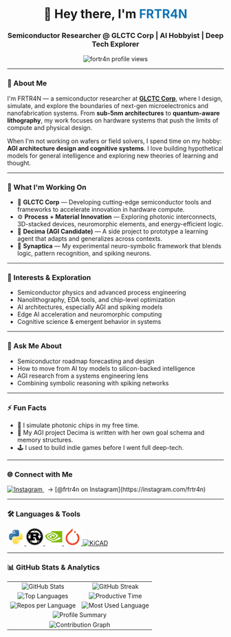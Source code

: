 <h1 align="center">👋 Hey there, I'm <span style="color:#0e75b6"><strong>FRTR4N</strong></span></h1>
<h3 align="center">Semiconductor Researcher @ GLCTC Corp | AI Hobbyist | Deep Tech Explorer</h3>

<p align="center">
  <img src="https://komarev.com/ghpvc/?username=fortr4n&label=Profile%20views&color=0e75b6&style=flat" alt="fortr4n profile views" />
</p>

---

### 🧭 About Me

I'm FRTR4N — a semiconductor researcher at [**GLCTC Corp**](https://github.com/Galactic-FaaS), where I design, simulate, and explore the boundaries of next-gen microelectronics and nanofabrication systems. From **sub-5nm architectures** to **quantum-aware lithography**, my work focuses on hardware systems that push the limits of compute and physical design.

When I'm not working on wafers or field solvers, I spend time on my hobby: **AGI architecture design and cognitive systems**. I love building hypothetical models for general intelligence and exploring new theories of learning and thought.

---

### 🧪 What I'm Working On

- 🧿 **GLCTC Corp** — Developing cutting-edge semiconductor tools and frameworks to accelerate innovation in hardware compute.
- ⚙️ **Process + Material Innovation** — Exploring photonic interconnects, 3D-stacked devices, neuromorphic elements, and energy-efficient logic.
- 🧠 **Decima (AGI Candidate)** — A side project to prototype a learning agent that adapts and generalizes across contexts.
- 🧩 **Synaptica** — My experimental neuro-symbolic framework that blends logic, pattern recognition, and spiking neurons.

---

### 🌱 Interests & Exploration

- Semiconductor physics and advanced process engineering
- Nanolithography, EDA tools, and chip-level optimization
- AI architectures, especially AGI and spiking models
- Edge AI acceleration and neuromorphic computing
- Cognitive science & emergent behavior in systems

---

### 💬 Ask Me About

- Semiconductor roadmap forecasting and design
- How to move from AI toy models to silicon-backed intelligence
- AGI research from a systems engineering lens
- Combining symbolic reasoning with spiking networks

---

### ⚡ Fun Facts

- 🧪 I simulate photonic chips in my free time.
- 🤖 My AGI project Decima is written with her own goal schema and memory structures.
- 🕹️ I used to build indie games before I went full deep-tech.

---

### 🌐 Connect with Me

<p align="left">
  <a href="https://instagram.com/frtr4n" target="_blank">
    <img src="https://raw.githubusercontent.com/rahuldkjain/github-profile-readme-generator/master/src/images/icons/Social/instagram.svg" alt="Instagram" height="30" width="40" />
  </a>
  &nbsp;&nbsp;→ [@frtr4n on Instagram](https://instagram.com/frtr4n)
</p>

---

### 🛠️ Languages & Tools

<p align="left">
  <a href="https://www.python.org" target="_blank" rel="noreferrer">
    <img src="https://raw.githubusercontent.com/devicons/devicon/master/icons/python/python-original.svg" alt="Python" width="40" height="40"/>
  </a>
  <a href="https://www.rust-lang.org/" target="_blank" rel="noreferrer">
    <img src="https://raw.githubusercontent.com/devicons/devicon/master/icons/rust/rust-plain.svg" alt="Rust" width="40" height="40"/>
  </a>
  <a href="https://developer.nvidia.com/cuda-toolkit" target="_blank" rel="noreferrer">
    <img src="https://raw.githubusercontent.com/devicons/devicon/master/icons/cuda/cuda-original.svg" alt="CUDA" width="40" height="40"/>
  </a>
  <a href="https://pytorch.org/" target="_blank" rel="noreferrer">
    <img src="https://raw.githubusercontent.com/devicons/devicon/master/icons/pytorch/pytorch-original.svg" alt="PyTorch" width="40" height="40"/>
  </a>
  <a href="https://www.kicad.org/" target="_blank" rel="noreferrer">
    <img src="https://raw.githubusercontent.com/devicons/devicon/master/icons/kicad/kicad-original.svg" alt="KiCAD" width="40" height="40"/>
  </a>
</p>

---

### 📊 GitHub Stats & Analytics

<table>
  <tr>
    <td align="center">
      <img src="https://github-readme-stats.vercel.app/api?username=fortr4n&show_icons=true&theme=tokyonight&include_all_commits=true&count_private=true&hide_border=true&custom_title=👨‍💻+fortr4n's+GitHub+Stats" alt="GitHub Stats" />
    </td>
    <td align="center">
      <img src="https://github-readme-streak-stats.herokuapp.com/?user=fortr4n&theme=tokyonight&hide_border=true" alt="GitHub Streak" />
    </td>
  </tr>
  <tr>
    <td align="center">
      <img src="https://github-readme-stats.vercel.app/api/top-langs/?username=fortr4n&layout=compact&theme=tokyonight&langs_count=10&hide_border=true" alt="Top Languages" />
    </td>
    <td align="center">
      <img src="https://github-profile-summary-cards.vercel.app/api/cards/productive-time?username=fortr4n&theme=tokyonight&utcOffset=-5" alt="Productive Time" />
    </td>
  </tr>
  <tr>
    <td align="center">
      <img src="https://github-profile-summary-cards.vercel.app/api/cards/repos-per-language?username=fortr4n&theme=tokyonight" alt="Repos per Language" />
    </td>
    <td align="center">
      <img src="https://github-profile-summary-cards.vercel.app/api/cards/most-commit-language?username=fortr4n&theme=tokyonight" alt="Most Used Language" />
    </td>
  </tr>
  <tr>
    <td colspan="2" align="center">
      <img src="https://github-profile-summary-cards.vercel.app/api/cards/profile-details?username=fortr4n&theme=tokyonight" alt="Profile Summary" />
    </td>
  </tr>
  <tr>
    <td colspan="2" align="center">
      <img src="https://github-contribution-graph.ez4o.com/?username=fortr4n&bg=1d1f21&color=79ff97&line=79ff97&point=ffffff&area=true&hide_border=true" alt="Contribution Graph" />
    </td>
  </tr>
</table>
